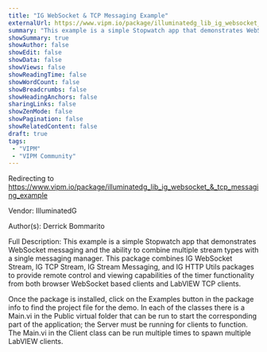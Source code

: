 ```yaml
---
title: "IG WebSocket & TCP Messaging Example"
externalUrl: https://www.vipm.io/package/illuminatedg_lib_ig_websocket_&_tcp_messaging_example
summary: "This example is a simple Stopwatch app that demonstrates WebSocket messaging and the ability to combine multiple stream types with a single messaging manager."
showSummary: true
showAuthor: false
showEdit: false
showData: false
showViews: false
showReadingTime: false
showWordCount: false
showBreadcrumbs: false
showHeadingAnchors: false
sharingLinks: false
showZenMode: false
showPagination: false
showRelatedContent: false
draft: true
tags:
 - "VIPM"
 - "VIPM Community"
---
```


Redirecting to https://www.vipm.io/package/illuminatedg_lib_ig_websocket_&_tcp_messaging_example

Vendor: IlluminatedG

Author(s): Derrick Bommarito
 
Full Description:
This example is a simple Stopwatch app that demonstrates WebSocket messaging and the ability to combine multiple stream types with a single messaging manager. This package combines IG WebSocket Stream, IG TCP Stream, IG Stream Messaging, and IG HTTP Utils packages to provide remote control and viewing capabilities of the timer functionality from both browser WebSocket based clients and LabVIEW TCP clients.

Once the package is installed, click on the Examples button in the package info to find the project file for the demo. In each of the classes there is a Main.vi in the Public virtual folder that can be run to start the corresponding part of the application; the Server must be running for clients to function. The Main.vi in the Client class can be run multiple times to spawn multiple LabVIEW clients.